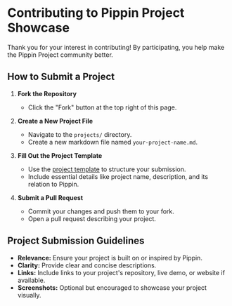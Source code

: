 # Contributing to Pippin Project Showcase

Thank you for your interest in contributing! By participating, you help make the Pippin Project community better.

## How to Submit a Project

1. **Fork the Repository**
   - Click the "Fork" button at the top right of this page.

2. **Create a New Project File**
   - Navigate to the `projects/` directory.
   - Create a new markdown file named `your-project-name.md`.

3. **Fill Out the Project Template**
   - Use the [project template](projects/project-template.md) to structure your submission.
   - Include essential details like project name, description, and its relation to Pippin.

4. **Submit a Pull Request**
   - Commit your changes and push them to your fork.
   - Open a pull request describing your project.

## Project Submission Guidelines

- **Relevance:** Ensure your project is built on or inspired by Pippin.
- **Clarity:** Provide clear and concise descriptions.
- **Links:** Include links to your project's repository, live demo, or website if available.
- **Screenshots:** Optional but encouraged to showcase your project visually.

